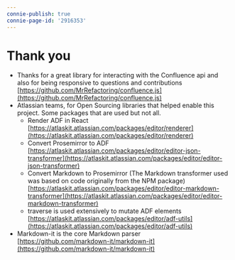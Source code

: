 ```yaml
---
connie-publish: true
connie-page-id: '2916353'
---
```

# Thank you

- Thanks for a great library for interacting with the Confluence api and also for being responsive to questions and contributions [https://github.com/MrRefactoring/confluence.js](https://github.com/MrRefactoring/confluence.js)
- Atlassian teams, for Open Sourcing libraries that helped enable this project. Some packages that are used but not all.
	- Render ADF in React [https://atlaskit.atlassian.com/packages/editor/renderer](https://atlaskit.atlassian.com/packages/editor/renderer)
	- Convert Prosemirror to ADF [https://atlaskit.atlassian.com/packages/editor/editor-json-transformer](https://atlaskit.atlassian.com/packages/editor/editor-json-transformer)
	- Convert Markdown to Prosemirror (The Markdown transformer used was based on code originally from the NPM package) [https://atlaskit.atlassian.com/packages/editor/editor-markdown-transformer](https://atlaskit.atlassian.com/packages/editor/editor-markdown-transformer)
	- traverse is used extensively to mutate ADF elements [https://atlaskit.atlassian.com/packages/editor/adf-utils](https://atlaskit.atlassian.com/packages/editor/adf-utils)
- Markdown-it is the core Markdown parser [https://github.com/markdown-it/markdown-it](https://github.com/markdown-it/markdown-it)
